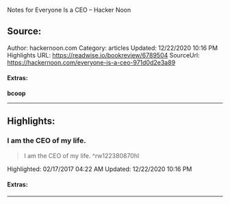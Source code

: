Notes for Everyone Is a CEO – Hacker Noon

## Source:
Author: hackernoon.com
Category: articles
Updated: 12/22/2020 10:16 PM
Highlights URL: https://readwise.io/bookreview/6789504
SourceUrl: https://hackernoon.com/everyone-is-a-ceo-971d0d2e3a89


#### Extras:
**bcoop**



 
-----
 ## Highlights:

### I am the CEO of my life.
>I am the CEO of my life. ^rw122380870hl


Highlighted: 02/17/2017 04:22 AM
Updated: 12/22/2020 10:16 PM


#### Extras:





------

